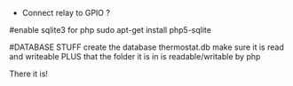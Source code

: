 * Connect relay to GPIO ?

#enable sqlite3 for php
sudo apt-get install php5-sqlite

#DATABASE STUFF
create the database thermostat.db
make sure it is read and writeable PLUS that the folder it is in is readable/writable by php


There it is!

